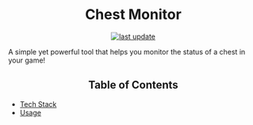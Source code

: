 <div>
<div align="center">
  <h1>Chest Monitor</h1>
</div>
<!-- Badges -->
<p align="center">
  <a href="">
    <img src="https://img.shields.io/github/last-commit/nathan-vdp/chest-monitor" alt="last update" />
  </a>
</p>

  <p>
    A simple yet powerful tool that helps you monitor the status of a chest in your game!
  </p>


<!-- Table of Contents -->
<h2 align="center"> Table of Contents </h2>


* [Tech Stack](tech-stack)
* [Usage](Usage)

</div>